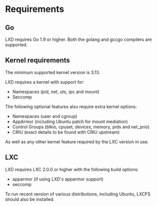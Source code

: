 # Requirements
## Go

LXD requires Go 1.9 or higher.
Both the golang and gccgo compilers are supported.

## Kernel requirements
The minimum supported kernel version is 3.13.

LXD requires a kernel with support for:

 * Namespaces (pid, net, uts, ipc and mount)
 * Seccomp

The following optional features also require extra kernel options:

 * Namespaces (user and cgroup)
 * AppArmor (including Ubuntu patch for mount mediation)
 * Control Groups (blkio, cpuset, devices, memory, pids and net\_prio)
 * CRIU (exact details to be found with CRIU upstream)

As well as any other kernel feature required by the LXC version in use.

## LXC
LXD requires LXC 2.0.0 or higher with the following build options:

 * apparmor (if using LXD's apparmor support)
 * seccomp

To run recent version of various distributions, including Ubuntu, LXCFS
should also be installed.
